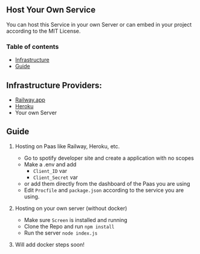 ## Host Your Own Service

You can host this Service in your own Server or can embed in your project according to the MIT License.

### Table of contents

* [Infrastructure](#infrastructure-providers)
* [Guide](#guide)

## Infrastructure Providers:
- [Railway.app](https://railway.app)
- [Heroku](https://www.heroku.com/)
- Your own Server

## Guide

1) Hosting on Paas like Railway, Heroku, etc.
    - Go to spotify developer site and create a application with no scopes
    - Make a .env and add
        - ```Client_ID``` var
        - ```Client_Secret``` var
    - or add them directly from the dashboard of the Paas you are using
    - Edit ```Procfile``` and ```package.json``` according to the service you are using.

2) Hosting on your own server (without docker)
    - Make sure ```Screen``` is installed and running
    - Clone the Repo and run ```npm install```
    - Run the server ```node index.js```

3) Will add docker steps soon!

